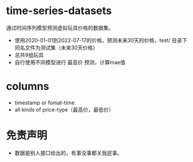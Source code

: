 # time-series-datasets
通过时间序列模型预测虚拟玩具价格的数据集。 
- 使用2020-01-01到2022-07-17的价格，预测未来30天的价格，test/ 目录下同名文件为测试集（未来30天价格）
- 总共9组玩具
- 自行使用不同模型进行 最高价 预测，计算mae值

# columns
- timestamp or fomat-time.
- all kinds of price-type（最高价，最低价）

# 免责声明
- 数据是别人接口给出的，有事没事都关我屁事。
